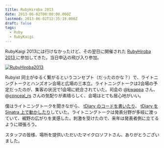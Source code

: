 ```yaml
---
title: RubyHiroba 2013
date: 2013-06-02T00:00:00.000Z
lastmod: 2013-06-02T12:35:19.000Z
draft: false
tags:
  - Ruby
  - RubyKaigi
---
```


RubyKaigi 2013には行けなかったけど、その翌日に開催された [RubyHiroba 2013 ](http://rubyhiroba.org/2013/)に参加してきた。当日申込の飛び入り参加。

[![RubyHiroba2013](https://farm6.staticflickr.com/5444/8922099921_1c7c5fce1e_z.jpg "RubyHiroba2013")](http://www.flickr.com/photos/machu/8922099921/)

Rubyist 同士がゆるく繋がるというコンセプト（だったのかな？）で、ライトニングトークとハンズオン会場と広場の三本立。ライトニングトークは2会場の予定だったのが、集客の状況で1会場に統合されていた。司会の @[kwappa](https://twitter.com/kwappa) さん、 @[conceal\_rs](https://twitter.com/conceal_rs) さんの気配りが素晴らしく、会場はとても居心地がいい。

僕はライトニングトークを聞きながら、 [tDiary のコードを書いたり](https://github.com/tdiary/tdiary-core/pull/315)、 [tDiary を Sinatra 上で動かしたり](https://github.com/machu/tdiary-on-sinatra/)していた。ライトニングトークは発表分野が多岐に渡っていて、裾野の広がりを実感した。刺激を受けたので、来年は発表者側に立てるように頑張ろう。

スタッフの皆様、場所を提供いただいたマイクロソフトさん、ありがとうございました。
